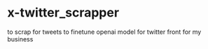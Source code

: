 # x-twitter_scrapper
to scrap for tweets to finetune openai model for twitter front for my business
